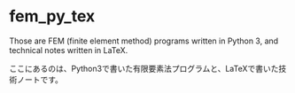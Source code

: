 # fem_py_tex

Those are FEM (finite element method) programs written in Python 3, and technical notes written in LaTeX.

ここにあるのは、Python3で書いた有限要素法プログラムと、LaTeXで書いた技術ノートです。

